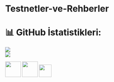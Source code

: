 # Testnetler-ve-Rehberler

# 📊 GitHub İstatistikleri:
![](https://github-readme-stats.vercel.app/api?username=brsbrc&theme=jolly&hide_border=true&include_all_commits=true&count_private=false)<br/>
![](https://github-readme-streak-stats.herokuapp.com/?user=brsbrc&theme=jolly&hide_border=true)<br/>


[<img src="https://user-images.githubusercontent.com/107190154/187065502-881292bb-4c51-401e-9328-0e00a7c7a2aa.png" width="50"/>](https://twitter.com/brsbtc) [<img src="https://user-images.githubusercontent.com/107190154/187065689-35c9b586-0c17-4896-a8c8-efaf87638775.png" width="50"/>](https://medium.com/@blackowltr_34376) [<img src="https://user-images.githubusercontent.com/107190154/187086021-e810d8a8-0616-4b04-b8ba-924e94bc3d3c.png" width="40"/>](https://linktr.ee/blackowltr)


